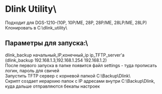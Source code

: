 # Dlink Utility\
Подходит для DGS-1210-(10P, 10P/ME, 28P, 28P/ME, 28LP/ME, 28LP)\
Клонировать в C:\dlink_utility\
## Параметры для запуска:\
dlink_backup начальный_IP,конечный_ip ip_TFTP_server'a\
(dlink_backup 192.168.1.3,192.168.1.254 192.168.1.2)\
После первого запуска в папке появится файл settings - туда прописать логин, пароль для свичей\
Запустить TFTP сервер с корневой папкой C:\Backup\Dlink\ \
Скрипт создает иерархию папок с IP адресами внутри C:\Backup\Dlink\, куда дальше отправляются бекапы настроек

